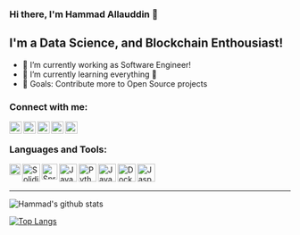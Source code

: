 ### Hi there, I'm Hammad Allauddin 👋

## I'm a Data Science, and Blockchain Enthousiast!
- 🔭 I’m currently working as Software Engineer!
- 🌱 I’m currently learning everything 🤣
- 🥅 Goals: Contribute more to Open Source projects

### Connect with me:

[<img align="left" alt="hammadallauddin | Stackoverflow" width="22px" src="https://cdn.jsdelivr.net/npm/simple-icons@3.4.0/icons/stackoverflow.svg" />][stackoverflow]
[<img align="left" alt="hammadallauddin | LinkedIn" width="22px" src="https://cdn.jsdelivr.net/npm/simple-icons@v3/icons/linkedin.svg" />][linkedin]
[<img align="left" alt="hammadallauddin | Twitter" width="22px" src="https://cdn.jsdelivr.net/npm/simple-icons@v3/icons/twitter.svg" />][twitter]
[<img align="left" alt="hammadallauddin | Instagram" width="22px" src="https://cdn.jsdelivr.net/npm/simple-icons@v3/icons/instagram.svg" />][instagram]
[<img align="left" alt="hammadallauddin | Facebook" width="22px" src="https://cdn.jsdelivr.net/npm/simple-icons@v3/icons/facebook.svg" />][facebook]

<br />

### Languages and Tools:

<img align="left" alt="Ethereum" width="20px" src="https://upload.wikimedia.org/wikipedia/commons/thumb/0/05/Ethereum_logo_2014.svg/628px-Ethereum_logo_2014.svg.png" />
<img align="left" alt="Solidity" width="32px" src="https://upload.wikimedia.org/wikipedia/commons/thumb/9/98/Solidity_logo.svg/768px-Solidity_logo.svg.png" />
<img align="left" alt="Spring Boot" width="28px" src="https://dzone.com/storage/temp/12434118-spring-boot-logo.png" />
<img align="left" alt="Java" width="32px" src="https://i.pinimg.com/originals/f1/ea/a7/f1eaa7278f64e27128e062a3de918265.png" />
<img align="left" alt="Python" width="32px" src="https://www.python.org/static/opengraph-icon-200x200.png" />
<img align="left" alt="Javascript" width="32px" src="https://thumbs.dreamstime.com/b/javascript-logo-javascript-logo-white-background-vector-format-available-136765881.jpg" />
<img align="left" alt="Docker" width="32px" src="https://cdn4.iconfinder.com/data/icons/logos-and-brands/512/97_Docker_logo_logos-512.png" />
<img align="left" alt="Jasper" width="32px" src="https://yt3.ggpht.com/-dJy8QDMV7gk/AAAAAAAAAAI/AAAAAAAAAAA/gG3Y66l9HNI/s900-c-k-no-mo-rj-c0xffffff/photo.jpg" />

<br />
<br />

---
![Hammad's github stats](https://github-readme-stats.vercel.app/api?username=hammadallauddin&show_icons=true)

[![Top Langs](https://github-readme-stats.vercel.app/api/top-langs/?username=hammadallauddin)](https://github.com/hammadallauddin/github-readme-stats)

[twitter]: https://twitter.com/hammadallauddin
[instagram]: https://instagram.com/hammadallauddin
[linkedin]: https://linkedin.com/in/hammadallauddin
[stackoverflow]: https://stackoverflow.com/users/4572126/hammad-allauddin
[facebook]: https://facebook.com/hammadallauddin
